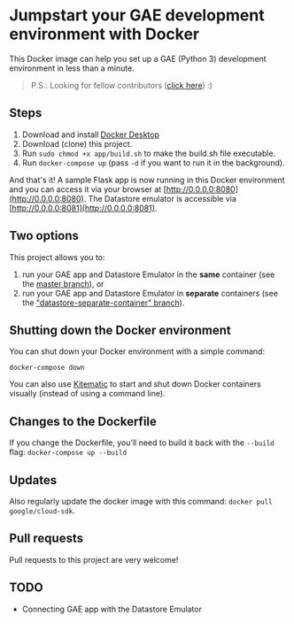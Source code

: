 # Jumpstart your GAE development environment with Docker

This Docker image can help you set up a GAE (Python 3) development environment in less than a minute.

> P.S.: Looking for fellow contributors ([click here](https://github.com/ramuta/docker-gae-py3-datastore/issues/2)) :)

## Steps

1. Download and install [Docker Desktop](https://www.docker.com/products/docker-desktop)
2. Download (clone) this project.
3. Run `sudo chmod +x app/build.sh` to make the build.sh file executable.
4. Run `docker-compose up` (pass `-d` if you want to run it in the background).

And that's it! A sample Flask app is now running in this Docker environment and you can access it via your browser at [http://0.0.0.0:8080](http://0.0.0.0:8080). The Datastore emulator is accessible via [http://0.0.0.0:8081](http://0.0.0.0:8081).

## Two options

This project allows you to:

1. run your GAE app and Datastore Emulator in the **same** container (see the [master branch](https://github.com/ramuta/docker-gae-py3-datastore/tree/master)), or
2. run your GAE app and Datastore Emulator in **separate** containers (see the ["datastore-separate-container" branch](https://github.com/ramuta/docker-gae-py3-datastore/tree/datastore-separate-container)).

## Shutting down the Docker environment

You can shut down your Docker environment with a simple command:

	docker-compose down

You can also use [Kitematic](https://kitematic.com/) to start and shut down Docker containers visually (instead of using a command line).

## Changes to the Dockerfile

If you change the Dockerfile, you'll need to build it back with the `--build` flag: `docker-compose up --build`

## Updates

Also regularly update the docker image with this command: `docker pull google/cloud-sdk`.

## Pull requests

Pull requests to this project are very welcome!

## TODO

- Connecting GAE app with the Datastore Emulator
